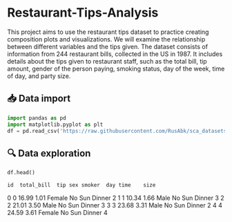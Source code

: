# Restaurant-Tips-Analysis
This project aims to use the restaurant tips dataset to practice creating composition plots and visualizations. We will examine the relationship between different variables and the tips given.
The dataset consists of information from 244 restaurant bills, collected in the US in 1987.
It includes details about the tips given to restaurant staff, such as the total bill, tip amount, gender of the person paying, smoking status, day of the week, time of day, and party size.
## 📥 Data import
```python
import pandas as pd
import matplotlib.pyplot as plt
df = pd.read_csv('https://raw.githubusercontent.com/RusAbk/sca_datasets/main/tips.csv')
```
## 🔍 Data exploration
```python
df.head()
```
	id	total_bill	tip	sex	smoker	day	time	size
0	0	16.99	1.01	Female	No	Sun	Dinner	2
1	1	10.34	1.66	Male	No	Sun	Dinner	3
2	2	21.01	3.50	Male	No	Sun	Dinner	3
3	3	23.68	3.31	Male	No	Sun	Dinner	2
4	4	24.59	3.61	Female	No	Sun	Dinner	4
